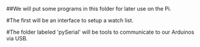 ##We will put some programs in this folder for later use on the Pi.

#The first will be an interface to setup a watch list.

#The folder labeled 'pySerial' will be tools to communicate to our Arduinos via USB.
